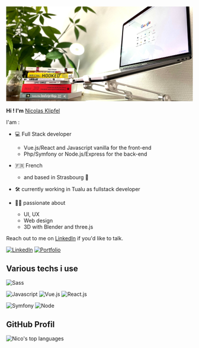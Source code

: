 ![Cover](https://github.com/Klipfel-Nicolas/Klipfel-Nicolas/blob/main/img/autodidact.jpeg)

**Hi ! I'm** [Nicolas Klipfel](https://nicolas-klipfel.fr/)

I'am :
- 💻 Full Stack developer
  - Vue.js/React and Javascript vanilla for the front-end
  - Php/Symfony or Node.js/Express for the back-end

- 🇫🇷 French 
  - and based in Strasbourg 🥨

-  🛠 currently working in Tualu as fullstack developer

-  🧑‍💻 passionate about
    -  UI, UX 
    -  Web design 
    -  3D with Blender and three.js


Reach out to me on [LinkedIn](https://www.linkedin.com/in/nicolas-klipfel/) if you'd like to talk.

[![LinkedIn](https://img.shields.io/badge/Get%20In%20Touch-LinkedIn-0077B5?style=for-the-badge&logo=linkedin&logoColor=white)](https://www.linkedin.com/in/nicolas-klipfel/)
[![Portfolio](https://img.shields.io/badge/Have%20A%20Look-Portfolio-15d8a4?style=for-the-badge&logo=pinboard&logoColor=white)](https://nicolas-klipfel.fr/) 



## Various techs i use

![Sass](https://img.shields.io/badge/Sass-CC6699?style=for-the-badge&logo=sass&logoColor=white)

![Javascript](https://img.shields.io/badge/Javascript-F7DF1E?style=for-the-badge&logo=javascript&logoColor=white) ![Vue.js](https://img.shields.io/badge/Vue.js-4FC08D?style=for-the-badge&logo=vue&logoColor=white) ![React.js](https://img.shields.io/badge/React-61DAFB?style=for-the-badge&logo=react&logoColor=white)

![Symfony](https://img.shields.io/badge/Symfony-000000?style=for-the-badge&logo=symfony&logoColor=white) ![Node](https://img.shields.io/badge/Node.js-339933?style=for-the-badge&logo=node.js&logoColor=white)

## GitHub Profil
![Nico's top languages](https://github-readme-stats.vercel.app/api/top-langs/?username=Klipfel-Nicolas)

